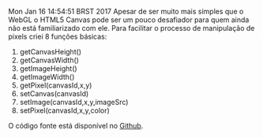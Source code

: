 Mon Jan 16 14:54:51 BRST 2017
Apesar de ser muito mais simples que o WebGL o HTML5 Canvas pode ser um pouco desafiador para quem ainda não está familiarizado com ele. Para facilitar o processo de manipulação de pixels criei 8 funções básicas:

1. getCanvasHeight()
1. getCanvasWidth()
1. getImageHeight()
1. getImageWidth()
1. getPixel(canvasId,x,y)
1. setCanvas(canvasId)
1. setImage(canvasId,x,y,imageSrc)
1. setPixel(canvasId,x,y,color)

O código fonte está disponível no [Github](https://github.com/aicoutos/canvas).
